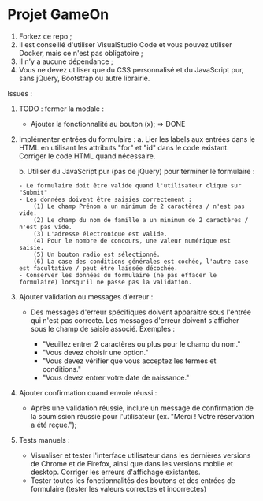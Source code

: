 # Projet GameOn

1. Forkez ce repo ;
2. Il est conseillé d'utiliser VisualStudio Code et vous pouvez utiliser Docker, mais ce n'est pas obligatoire ;
3. Il n'y a aucune dépendance ;
4. Vous ne devez utiliser que du CSS personnalisé et du JavaScript pur, sans jQuery, Bootstrap ou autre librairie.

Issues :

1.  TODO : fermer la modale :

    - Ajouter la fonctionnalité au bouton (x); => DONE

2.  Implémenter entrées du formulaire :
    a. Lier les labels aux entrées dans le HTML en utilisant les attributs "for" et "id" dans le code existant. Corriger le code HTML quand nécessaire.
    
    b. Utiliser du JavaScript pur (pas de jQuery) pour terminer le formulaire :

        - Le formulaire doit être valide quand l'utilisateur clique sur "Submit"
        - Les données doivent être saisies correctement :
            (1) Le champ Prénom a un minimum de 2 caractères / n'est pas vide.
            (2) Le champ du nom de famille a un minimum de 2 caractères / n'est pas vide.
            (3) L'adresse électronique est valide.
            (4) Pour le nombre de concours, une valeur numérique est saisie.
            (5) Un bouton radio est sélectionné.
            (6) La case des conditions générales est cochée, l'autre case est facultative / peut être laissée décochée.
        - Conserver les données du formulaire (ne pas effacer le formulaire) lorsqu'il ne passe pas la validation.

3.  Ajouter validation ou messages d'erreur :

    - Des messages d'erreur spécifiques doivent apparaître sous l'entrée qui n'est pas correcte. Les messages d'erreur doivent s'afficher sous le champ de saisie associé. Exemples :

      - "Veuillez entrer 2 caractères ou plus pour le champ du nom."
      - "Vous devez choisir une option."
      - "Vous devez vérifier que vous acceptez les termes et conditions."
      - "Vous devez entrer votre date de naissance."

4.  Ajouter confirmation quand envoie réussi :

    - Après une validation réussie, inclure un message de confirmation de la soumission réussie pour l'utilisateur (ex. "Merci ! Votre réservation a été reçue.");

5.  Tests manuels :
    - Visualiser et tester l'interface utilisateur dans les dernières versions de Chrome et de Firefox, ainsi que dans les versions mobile et desktop. Corriger les erreurs d'affichage existantes.
    - Tester toutes les fonctionnalités des boutons et des entrées de formulaire (tester les valeurs correctes et incorrectes)
